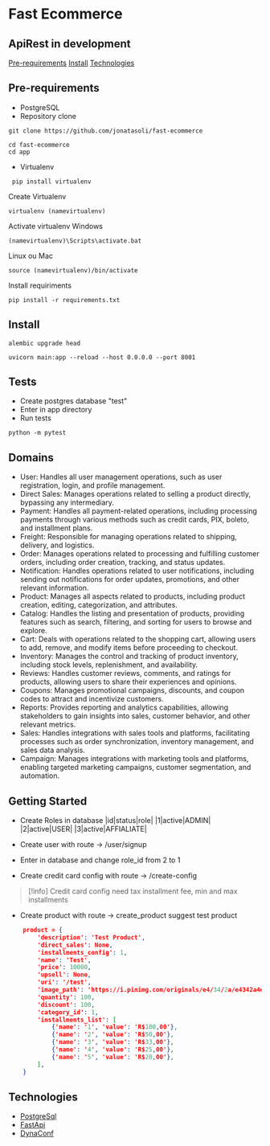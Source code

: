 # Fast Ecommerce
## ApiRest in development

 [Pre-requirements](#pre-requirements)
 [Install](#install) 
 [Technologies](#technologies) 

## Pre-requirements
+ PostgreSQL
+ Repository clone
```
git clone https://github.com/jonatasoli/fast-ecommerce
```
```
cd fast-ecommerce
cd app
```

+ Virtualenv
```
 pip install virtualenv
```
Create Virtualenv
````
virtualenv (namevirtualenv)
````
Activate virtualenv
Windows 
````
(namevirtualenv)\Scripts\activate.bat
````
Linux ou Mac
````
source (namevirtualenv)/bin/activate
````
Install requiriments
````
pip install -r requirements.txt
````

## Install
````
alembic upgrade head
````
````
uvicorn main:app --reload --host 0.0.0.0 --port 8001
````

## Tests

* Create postgres database "test"
* Enter in app directory
* Run tests
````
python -m pytest
````


## Domains

* User: Handles all user management operations, such as user registration, login, and profile management.
* Direct Sales: Manages operations related to selling a product directly, bypassing any intermediary.
* Payment: Handles all payment-related operations, including processing payments through various methods such as credit cards, PIX, boleto, and installment plans.
* Freight: Responsible for managing operations related to shipping, delivery, and logistics.
* Order: Manages operations related to processing and fulfilling customer orders, including order creation, tracking, and status updates.
* Notification: Handles operations related to user notifications, including sending out notifications for order updates, promotions, and other relevant information.
* Product: Manages all aspects related to products, including product creation, editing, categorization, and attributes.
* Catalog: Handles the listing and presentation of products, providing features such as search, filtering, and sorting for users to browse and explore.
* Cart: Deals with operations related to the shopping cart, allowing users to add, remove, and modify items before proceeding to checkout.
* Inventory: Manages the control and tracking of product inventory, including stock levels, replenishment, and availability.
* Reviews: Handles customer reviews, comments, and ratings for products, allowing users to share their experiences and opinions.
* Coupons: Manages promotional campaigns, discounts, and coupon codes to attract and incentivize customers.
* Reports: Provides reporting and analytics capabilities, allowing stakeholders to gain insights into sales, customer behavior, and other relevant metrics.
* Sales: Handles integrations with sales tools and platforms, facilitating processes such as order synchronization, inventory management, and sales data analysis.
* Campaign: Manages integrations with marketing tools and platforms, enabling targeted marketing campaigns, customer segmentation, and automation.

## Getting Started

* Create Roles in database
|id|status|role|
|1|active|ADMIN|
|2|active|USER|
|3|active|AFFIALIATE|

* Create user with route -> /user/signup
* Enter in database and change role_id from 2 to 1

* Create credit card config with route -> /create-config
>[!info]
> Credit card config need tax installment fee, min and max installments

* Create product with route -> create_product
suggest test product
```json
    product = {
        'description': 'Test Product',
        'direct_sales': None,
        'installments_config': 1,
        'name': 'Test',
        'price': 10000,
        'upsell': None,
        'uri': '/test',
        'image_path': 'https://i.pinimg.com/originals/e4/34/2a/e4342a4e0e968344b75cf50cf1936c09.jpg',
        'quantity': 100,
        'discount': 100,
        'category_id': 1,
        'installments_list': [
            {'name': '1', 'value': 'R$100,00'},
            {'name': '2', 'value': 'R$50,00'},
            {'name': '3', 'value': 'R$33,00'},
            {'name': '4', 'value': 'R$25,00'},
            {'name': '5', 'value': 'R$20,00'},
        ],
    }
```

## Technologies
+ [PostgreSql](https://www.postgresql.org/)
+ [FastApi](https://fastapi.tiangolo.com/)
+ [DynaConf](https://www.dynaconf.com/)


